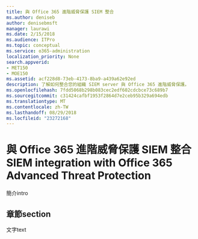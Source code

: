 ```yaml
---
title: 與 Office 365 進階威脅保護 SIEM 整合
ms.author: deniseb
author: denisebmsft
manager: laurawi
ms.date: 2/15/2018
ms.audience: ITPro
ms.topic: conceptual
ms.service: o365-administration
localization_priority: None
search.appverid:
- MET150
- MOE150
ms.assetid: acf228d8-73eb-4173-8ba9-a439a62e92ed
description: 了解如何整合您的組織 SIEM server 與 Office 365 進階威脅保護。
ms.openlocfilehash: 7fdd5068b298b083cec2edf602cdcbce73c689b7
ms.sourcegitcommit: c31424cafbf1953f2864d7e2ceb95b329a694edb
ms.translationtype: MT
ms.contentlocale: zh-TW
ms.lasthandoff: 08/29/2018
ms.locfileid: "23272168"
---
```

# <a name="siem-integration-with-office-365-advanced-threat-protection"></a><span data-ttu-id="2aaef-103">與 Office 365 進階威脅保護 SIEM 整合</span><span class="sxs-lookup"><span data-stu-id="2aaef-103">SIEM integration with Office 365 Advanced Threat Protection</span></span>

<span data-ttu-id="2aaef-104">簡介</span><span class="sxs-lookup"><span data-stu-id="2aaef-104">intro</span></span>
  
## <a name="section"></a><span data-ttu-id="2aaef-105">章節</span><span class="sxs-lookup"><span data-stu-id="2aaef-105">section</span></span>

<span data-ttu-id="2aaef-106">文字</span><span class="sxs-lookup"><span data-stu-id="2aaef-106">text</span></span>
  

